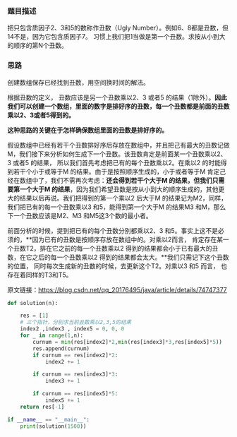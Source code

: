 ### 题目描述

把只包含质因子2、3和5的数称作丑数（Ugly Number）。例如6、8都是丑数，但14不是，因为它包含质因子7。 习惯上我们把1当做是第一个丑数。求按从小到大的顺序的第N个丑数。

### 思路

创建数组保存已经找到丑数，用空间换时间的解法。

根据丑数的定义， 丑数应该是另一个丑数乘以2、3 或者5 的结果（1除外）。**因此我们可以创建一个数组，里面的数字是排好序的丑数，每一个丑数都是前面的丑数乘以2、3或者5得到的。**

**这种思路的关键在于怎样确保数组里面的丑数是排好序的。**

假设数组中已经有若干个丑数排好序后存放在数组中，并且把己有最大的丑数记做M，我们接下来分析如何生成下一个丑数。该丑数肯定是前面某一个丑数乘以2、3 或者5 的结果， 所以我们首先考虑把已有的每个丑数乘以2。在乘以2 的时能得到若干个小于或等于M 的结果。由于是按照顺序生成的，小于或者等于M 肯定己经在数组中了，我们不需再次考虑：**还会得到若干个大于M 的结果，但我们只需要第一个大于M 的结果**，因为我们希望丑数是按从小到大的顺序生成的，其他更大的结果以后再说。我们把得到的第一个乘以2 后大于M 的结果记为M2，同样，我们把已有的每一个丑数乘以3 和5，能得到第一个大于M 的结果M3 和M，那么下一个丑数应该是M2、M3 和M5这3个数的最小者。

前面分析的时候，提到把已有的每个丑数分别都乘以2、3 和5。事实上这不是必须的，**因为已有的丑数是按顺序存放在数组中的。对乘以2而言， 肯定存在某一个丑数T2，排在它之前的每一个丑数乘以2 得到的结果都会小于已有最大的丑数，在它之后的每一个丑数乘以2 得到的结果都会太大。**我们只需记下这个丑数的位置， 同时每次生成新的丑数的时候，去更新这个T2。对乘以3 和5 而言， 也存在着同样的T3和T5。

原文链接：https://blog.csdn.net/qq_20176495/java/article/details/74747377

```python
def solution(n):

    res = [1]
    # 三个指针，分别求当前丑数乘以2,3,5的结果
    index2 ,index3 , index5 = 0, 0, 0
    for _ in range(1,n):
        curnum = min(res[index2]*2,min(res[index3]*3,res[index5]*5))
        res.append(curnum)
        if curnum == res[index2]*2:
            index2 += 1

        if curnum == res[index3]*3:
            index3 += 1

        if curnum == res[index5]*5:
            index5 += 1
    return res[-1]

if __name__ == "__main__":
    print(solution(1500))
```

